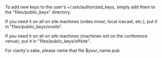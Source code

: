 To add new keys to the user's ~/.ssh/authorized_keys, simply add them to
the "files/public_keys" directory.

If you need it on all on site machines (video mixer, local icecast, etc.), put
it in "files/public_keys/onsite".

If you need it on all on site machines (machines not on the conference venue),
put it in "files/public_keys/offsite".

For clarity's sake, please name that file $your_name.pub
